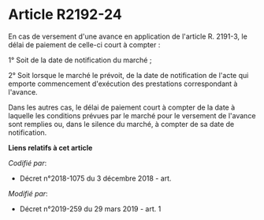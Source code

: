 # Article R2192-24

En cas de versement d'une avance en application de l'article R. 2191-3, le délai de paiement de celle-ci court à compter :

1° Soit de la date de notification du marché ;

2° Soit lorsque le marché le prévoit, de la date de notification de l'acte qui emporte commencement d'exécution des
prestations correspondant à l'avance.

Dans les autres cas, le délai de paiement court à compter de la date à laquelle les conditions prévues par le marché pour le
versement de l'avance sont remplies ou, dans le silence du marché, à compter de sa date de notification.

**Liens relatifs à cet article**

_Codifié par_:

  - Décret n°2018-1075 du 3 décembre 2018 - art.

_Modifié par_:

  - Décret n°2019-259 du 29 mars 2019 - art. 1
